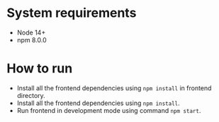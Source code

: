 # System requirements

- Node 14+
- npm 8.0.0

# How to run

- Install all the frontend dependencies using `npm install` in frontend directory.
- Install all the frontend dependencies using `npm install`.
- Run frontend in development mode using command `npm start`.

